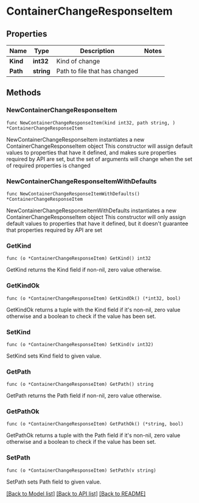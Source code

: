 # ContainerChangeResponseItem

## Properties

Name | Type | Description | Notes
------------ | ------------- | ------------- | -------------
**Kind** | **int32** | Kind of change | 
**Path** | **string** | Path to file that has changed | 

## Methods

### NewContainerChangeResponseItem

`func NewContainerChangeResponseItem(kind int32, path string, ) *ContainerChangeResponseItem`

NewContainerChangeResponseItem instantiates a new ContainerChangeResponseItem object
This constructor will assign default values to properties that have it defined,
and makes sure properties required by API are set, but the set of arguments
will change when the set of required properties is changed

### NewContainerChangeResponseItemWithDefaults

`func NewContainerChangeResponseItemWithDefaults() *ContainerChangeResponseItem`

NewContainerChangeResponseItemWithDefaults instantiates a new ContainerChangeResponseItem object
This constructor will only assign default values to properties that have it defined,
but it doesn't guarantee that properties required by API are set

### GetKind

`func (o *ContainerChangeResponseItem) GetKind() int32`

GetKind returns the Kind field if non-nil, zero value otherwise.

### GetKindOk

`func (o *ContainerChangeResponseItem) GetKindOk() (*int32, bool)`

GetKindOk returns a tuple with the Kind field if it's non-nil, zero value otherwise
and a boolean to check if the value has been set.

### SetKind

`func (o *ContainerChangeResponseItem) SetKind(v int32)`

SetKind sets Kind field to given value.


### GetPath

`func (o *ContainerChangeResponseItem) GetPath() string`

GetPath returns the Path field if non-nil, zero value otherwise.

### GetPathOk

`func (o *ContainerChangeResponseItem) GetPathOk() (*string, bool)`

GetPathOk returns a tuple with the Path field if it's non-nil, zero value otherwise
and a boolean to check if the value has been set.

### SetPath

`func (o *ContainerChangeResponseItem) SetPath(v string)`

SetPath sets Path field to given value.



[[Back to Model list]](../README.md#documentation-for-models) [[Back to API list]](../README.md#documentation-for-api-endpoints) [[Back to README]](../README.md)


